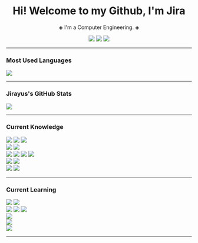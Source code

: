 <h1 align="center">Hi! Welcome to my Github, I'm Jira</h1>
<p align="center"> ◈ I'm a Computer Engineering. ◈</p>

<p align="center">
  <a href="https://github.com/Majimety"><img src="https://img.shields.io/badge/GITHUB-181717?style=for-the-badge&logo=github&logoColor=white"/></a>
  <a href="https://instagram.com/jry_ths"><img src="https://img.shields.io/badge/INSTAGRAM-E4405F?style=for-the-badge&logo=instagram&logoColor=white"/></a>
  <a href="https://www.linkedin.com/in/jirayus-ty-14a9a9293/"><img src="https://img.shields.io/badge/LinkedIn-0A66C2?style=for-the-badge&logo=linkedin&logoColor=white"/></a>
</p>

---

### Most Used Languages
<img src="https://github-readme-stats.vercel.app/api/top-langs/?username=majimety&layout=compact&theme=radical"/>

---

### Jirayus's GitHub Stats
<img src="https://github-readme-stats.vercel.app/api?username=Majimety&show_icons=true&theme=radical"/>

---

### Current Knowledge

<p align="left">
  <img src="https://img.shields.io/badge/html5-E34F26?style=for-the-badge&logo=html5&logoColor=white"/>
  <img src="https://img.shields.io/badge/css3-1572B6?style=for-the-badge&logo=css3&logoColor=white"/>
  <img src="https://img.shields.io/badge/react-20232A?style=for-the-badge&logo=react&logoColor=61DAFB"/>
  <br>

  <img src="https://img.shields.io/badge/javascript-F7DF1E?style=for-the-badge&logo=javascript&logoColor=black"/>
  <img src="https://img.shields.io/badge/typescript-007ACC?style=for-the-badge&logo=typescript&logoColor=white"/>
  <br>

  <img src="https://img.shields.io/badge/node.js-339933?style=for-the-badge&logo=node.js&logoColor=white"/>
  <img src="https://img.shields.io/badge/express.js-000000?style=for-the-badge&logo=express&logoColor=white"/>
  <img src="https://img.shields.io/badge/python-3776AB?style=for-the-badge&logo=python&logoColor=white"/>
  <img src="https://img.shields.io/badge/node--red-BF0000?style=for-the-badge&logo=nodered&logoColor=white"/>
  <br>

  <img src="https://img.shields.io/badge/influxdb-000000?style=for-the-badge&logo=influxdb&logoColor=white"/>
  <img src="https://img.shields.io/badge/mysql-000000?style=for-the-badge&logo=mysql&logoColor=white"/>
  <br>

  <img src="https://img.shields.io/badge/docker-2496ED?style=for-the-badge&logo=docker&logoColor=white"/>
  <img src="https://img.shields.io/badge/postman-FF6C37?style=for-the-badge&logo=postman&logoColor=white"/>
  <br>
</p>

---
### Current Learning

<p align="left">
  <img src="https://img.shields.io/badge/redux-764ABC?style=for-the-badge&logo=redux&logoColor=white"/>
  <img src="https://img.shields.io/badge/angular-DD0031?style=for-the-badge&logo=angular&logoColor=white"/>
  <br>

  <img src="https://img.shields.io/badge/c%20sharp-239120?style=for-the-badge&logo=c-sharp&logoColor=white"/>
  <img src="https://img.shields.io/badge/c/c++-00599C?style=for-the-badge&logo=c&logoColor=white"/>
  <img src="https://img.shields.io/badge/rust-000000?style=for-the-badge&logo=rust&logoColor=white"/>
  <br>

  <img src="https://img.shields.io/badge/.NET-512BD4?style=for-the-badge&logo=dotnet&logoColor=white"/>
  <br>

  <img src="https://img.shields.io/badge/mongodb-47A248?style=for-the-badge&logo=mongodb&logoColor=white"/>
  <br>

  <img src="https://img.shields.io/badge/kubernetes-326CE5?style=for-the-badge&logo=kubernetes&logoColor=white"/>
  <br>
</p>

---
